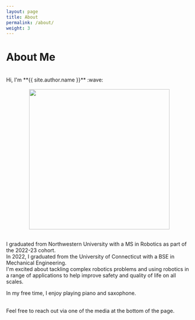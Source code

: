 ```yaml
---
layout: page
title: About
permalink: /about/
weight: 3
---
```


# **About Me**

<br>
Hi, I'm **{{ site.author.name }}** :wave:
<br>

<br>
<center><img src="{{ site.url }}{{ site.baseurl }}/assets/profile.JPEG" width=380/></center>
<br>

I graduated from Northwestern University with a MS in Robotics as part of the 2022-23 cohort.  
In 2022, I graduated from the University of Connecticut with a BSE in Mechanical Engineering.  
I'm excited about tackling complex robotics problems and using robotics in a range of applications 
to help improve safety and quality of life on all scales.

In my free time, I enjoy playing piano and saxophone.

<br>
Feel free to reach out via one of the media at the bottom of the page.

<!-- <div class="row">
{% include about/skills.html title="Programming Skills" source=site.data.programming-skills %}
{% include about/skills.html title="Other Skills" source=site.data.other-skills %}
</div>

<div class="row">
{% include about/timeline.html %}
</div> -->